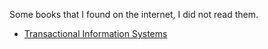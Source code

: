 Some books that I found on the internet, I did not read them.
- [Transactional Information Systems](https://www.amazon.com/Transactional-Information-Systems-Algorithms-Concurrency/dp/1558605088/)
